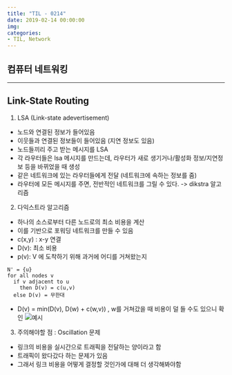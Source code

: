 ```yaml
---
title: "TIL - 0214"
date: 2019-02-14 00:00:00
img:
categories:
- TIL, Network
---
```


## 컴퓨터 네트워킹

----

## Link-State Routing

1. LSA (Link-state adevertisement)
- 노드와 연결된 정보가 들어있음
- 이웃들과 연결된 정보들이 들어있음 (지연 정보도 있음)
- 노드들끼리 주고 받는 메시지를 LSA
- 각 라우터들은 lsa 메시지를 만드는데, 라우터가 새로 생기거나/활성화 정보/지연정보 등을 바뀌었을 때 생성
- 같은 네트워크에 있는 라우터들에게 전달 (네트워크에 속하는 정보를 줌)
- 라우터에 모든 메시지를 주면, 전반적인 네트워크를 그릴 수 있다. -> dikstra 알고리즘

2. 다익스트라 알고리즘
- 하나의 소스로부터 다른 노드로의 최소 비용을 계산
- 이를 기반으로 포워딩 네트워크를 만들 수 있음
- c(x,y) : x-y 연결
- D(v): 최소 비용
- p(v): V 에 도착하기 위해 과거에 어디를 거쳐왔는지

```
N' = {u}
for all nodes v
  if v adjacent to u
    then D(v) = c(u,v)
  else D(v) = 무한대
```
- D(v) = min(D(v), D(w) + c(w,v)) , w를 거쳐갔을 때 비용이 덜 들 수도 있으니 확인
![예시]('../Picture/nw_0214_1.png')

3. 주의해야할 점 : Oscillation 문제
- 링크의 비용을 실시간으로 트래픽을 전달하는 양이라고 함
- 트래픽이 왔다갔다 하는 문제가 있음
- 그래서 링크 비용을 어떻게 결정할 것인가에 대해 더 생각해봐야함
